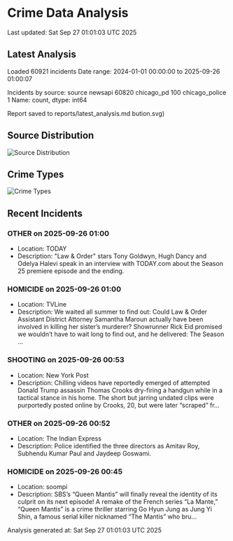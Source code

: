 # Crime Data Analysis
Last updated: Sat Sep 27 01:01:03 UTC 2025

## Latest Analysis

Loaded 60921 incidents
Date range: 2024-01-01 00:00:00 to 2025-09-26 01:00:07

Incidents by source:
source
newsapi           60820
chicago_pd          100
chicago_police        1
Name: count, dtype: int64

Report saved to reports/latest_analysis.md
bution.svg)

## Source Distribution
![Source Distribution](images/source_distribution.svg)

## Crime Types
![Crime Types](images/crime_types.svg)

## Recent Incidents

### OTHER on 2025-09-26 01:00
- Location: TODAY
- Description: "Law & Order" stars Tony Goldwyn, Hugh Dancy and Odelya Halevi speak in an interview with TODAY.com about the Season 25 premiere episode and the ending.


### HOMICIDE on 2025-09-26 01:00
- Location: TVLine
- Description: We waited all summer to find out: Could Law & Order Assistant District Attorney Samantha Maroun actually have been involved in killing her sister’s murderer? Showrunner Rick Eid promised we wouldn’t have to wait long to find out, and he delivered: The Season …


### SHOOTING on 2025-09-26 00:53
- Location: New York Post
- Description: Chilling videos have reportedly emerged of attempted Donald Trump assassin Thomas Crooks dry-firing a handgun while in a tactical stance in his home. The short but jarring undated clips were purportedly posted online by Crooks, 20, but were later “scraped” fr…


### OTHER on 2025-09-26 00:52
- Location: The Indian Express
- Description: Police identified the three directors as Amitav Roy, Subhendu Kumar Paul and Jaydeep Goswami.


### HOMICIDE on 2025-09-26 00:45
- Location: soompi
- Description: SBS’s “Queen Mantis” will finally reveal the identity of its culprit on its next episode! A remake of the French series “La Mante,” “Queen Mantis” is a crime thriller starring Go Hyun Jung as Jung Yi Shin, a famous serial killer nicknamed “The Mantis” who bru…

Analysis generated at: Sat Sep 27 01:01:03 UTC 2025
